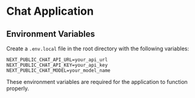 # Chat Application

## Environment Variables

Create a `.env.local` file in the root directory with the following variables:

```env
NEXT_PUBLIC_CHAT_API_URL=your_api_url
NEXT_PUBLIC_CHAT_API_KEY=your_api_key
NEXT_PUBLIC_CHAT_MODEL=your_model_name
```

These environment variables are required for the application to function properly.